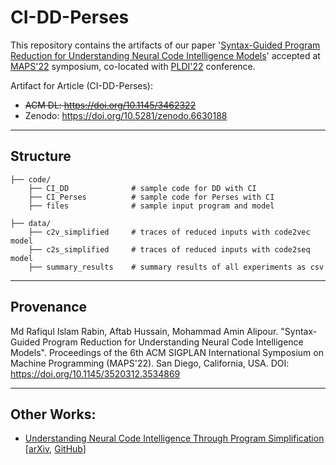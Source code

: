 # CI-DD-Perses

This repository contains the artifacts of our paper '[Syntax-Guided Program Reduction for Understanding Neural Code Intelligence Models](https://arxiv.org/abs/2205.14374)' accepted at [MAPS'22](https://pldi22.sigplan.org/details/maps-2022-papers/8/Syntax-Guided-Program-Reduction-for-Understanding-Neural-Code-Intelligence-Models) symposium, co-located with [PLDI'22](https://pldi22.sigplan.org/) conference.

Artifact for Article (CI-DD-Perses):   
- ~~ACM DL: https://doi.org/10.1145/3462322~~
- Zenodo: https://doi.org/10.5281/zenodo.6630188

---

## Structure

```
├── code/
    ├── CI_DD              # sample code for DD with CI
    ├── CI_Perses          # sample code for Perses with CI
    ├── files              # sample input program and model

├── data/
    ├── c2v_simplified     # traces of reduced inputs with code2vec model
    ├── c2s_simplified     # traces of reduced inputs with code2seq model
    ├── summary_results    # summary results of all experiments as csv
``` 

---

## Provenance

Md Rafiqul Islam Rabin, Aftab Hussain, Mohammad Amin Alipour. "Syntax-Guided Program Reduction for Understanding Neural Code Intelligence Models". Proceedings of the 6th ACM SIGPLAN International Symposium on Machine Programming (MAPS'22). San Diego, California, USA. DOI: https://doi.org/10.1145/3520312.3534869

---

## Other Works:

- [Understanding Neural Code Intelligence Through Program Simplification](https://doi.org/10.1145/3468264.3468539) [[arXiv](https://arxiv.org/abs/2106.03353), [GitHub](https://github.com/mdrafiqulrabin/SIVAND)]

